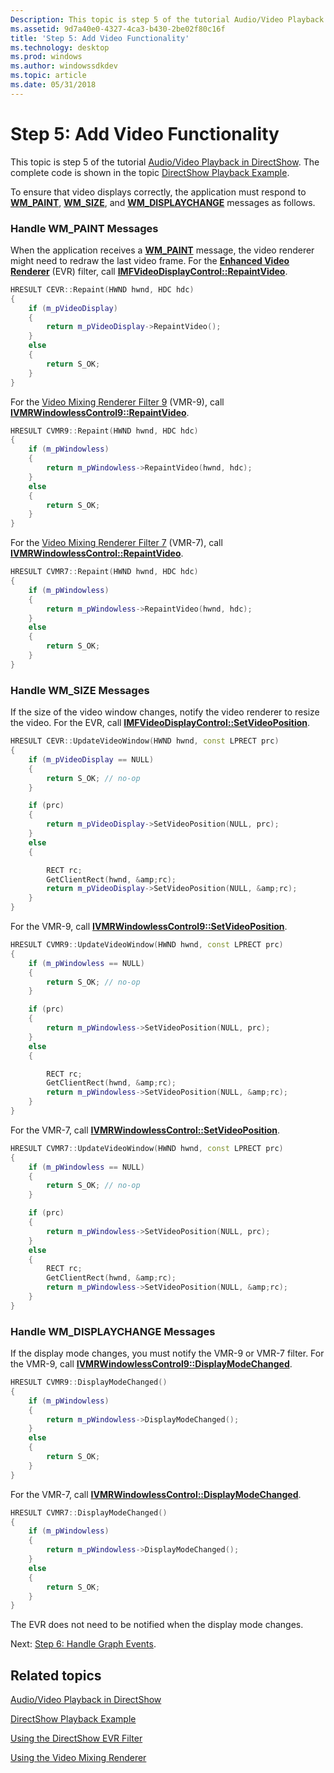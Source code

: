 ```yaml
---
Description: This topic is step 5 of the tutorial Audio/Video Playback in DirectShow.
ms.assetid: 9d7a40e0-4327-4ca3-b430-2be02f80c16f
title: 'Step 5: Add Video Functionality'
ms.technology: desktop
ms.prod: windows
ms.author: windowssdkdev
ms.topic: article
ms.date: 05/31/2018
---
```


# Step 5: Add Video Functionality

This topic is step 5 of the tutorial [Audio/Video Playback in DirectShow](audio-video-playback-in-directshow.md). The complete code is shown in the topic [DirectShow Playback Example](directshow-playback-example.md).

To ensure that video displays correctly, the application must respond to [**WM\_PAINT**](https://msdn.microsoft.com/en-us/library/Dd145213(v=VS.85).aspx), [**WM\_SIZE**](https://msdn.microsoft.com/library/ms632646(v=VS.85).aspx), and [**WM\_DISPLAYCHANGE**](https://msdn.microsoft.com/en-us/library/Dd145210(v=VS.85).aspx) messages as follows.

### Handle WM\_PAINT Messages

When the application receives a [**WM\_PAINT**](https://msdn.microsoft.com/en-us/library/Dd145213(v=VS.85).aspx) message, the video renderer might need to redraw the last video frame. For the [**Enhanced Video Renderer**](enhanced-video-renderer-filter.md) (EVR) filter, call [**IMFVideoDisplayControl::RepaintVideo**](https://msdn.microsoft.com/en-us/library/ms703113(v=VS.85).aspx).


```C++
HRESULT CEVR::Repaint(HWND hwnd, HDC hdc)
{
    if (m_pVideoDisplay)
    {
        return m_pVideoDisplay->RepaintVideo();
    }
    else
    {
        return S_OK;
    }
}
```



For the [Video Mixing Renderer Filter 9](video-mixing-renderer-filter-9.md) (VMR-9), call [**IVMRWindowlessControl9::RepaintVideo**](/windows/desktop/api/Vmr9/nf-vmr9-ivmrwindowlesscontrol9-repaintvideo).


```C++
HRESULT CVMR9::Repaint(HWND hwnd, HDC hdc)
{
    if (m_pWindowless)
    {
        return m_pWindowless->RepaintVideo(hwnd, hdc);
    }
    else
    {
        return S_OK;
    }
}
```



For the [Video Mixing Renderer Filter 7](video-mixing-renderer-filter-7.md) (VMR-7), call [**IVMRWindowlessControl::RepaintVideo**](/windows/desktop/api/Strmif/nf-strmif-ivmrwindowlesscontrol-repaintvideo).


```C++
HRESULT CVMR7::Repaint(HWND hwnd, HDC hdc)
{
    if (m_pWindowless)
    {
        return m_pWindowless->RepaintVideo(hwnd, hdc);
    }
    else
    {
        return S_OK;
    }
}
```



### Handle WM\_SIZE Messages

If the size of the video window changes, notify the video renderer to resize the video. For the EVR, call [**IMFVideoDisplayControl::SetVideoPosition**](https://msdn.microsoft.com/en-us/library/ms697352(v=VS.85).aspx).


```C++
HRESULT CEVR::UpdateVideoWindow(HWND hwnd, const LPRECT prc)
{
    if (m_pVideoDisplay == NULL)
    {
        return S_OK; // no-op
    }

    if (prc)
    {
        return m_pVideoDisplay->SetVideoPosition(NULL, prc);
    }
    else
    {

        RECT rc;
        GetClientRect(hwnd, &amp;rc);
        return m_pVideoDisplay->SetVideoPosition(NULL, &amp;rc);
    }
}
```



For the VMR-9, call [**IVMRWindowlessControl9::SetVideoPosition**](/windows/desktop/api/Vmr9/nf-vmr9-ivmrwindowlesscontrol9-setvideoposition).


```C++
HRESULT CVMR9::UpdateVideoWindow(HWND hwnd, const LPRECT prc)
{
    if (m_pWindowless == NULL)
    {
        return S_OK; // no-op
    }

    if (prc)
    {
        return m_pWindowless->SetVideoPosition(NULL, prc);
    }
    else
    {

        RECT rc;
        GetClientRect(hwnd, &amp;rc);
        return m_pWindowless->SetVideoPosition(NULL, &amp;rc);
    }
}
```



For the VMR-7, call [**IVMRWindowlessControl::SetVideoPosition**](/windows/desktop/api/Strmif/nf-strmif-ivmrwindowlesscontrol-setvideoposition).


```C++
HRESULT CVMR7::UpdateVideoWindow(HWND hwnd, const LPRECT prc)
{
    if (m_pWindowless == NULL)
    {
        return S_OK; // no-op
    }

    if (prc)
    {
        return m_pWindowless->SetVideoPosition(NULL, prc);
    }
    else
    {
        RECT rc;
        GetClientRect(hwnd, &amp;rc);
        return m_pWindowless->SetVideoPosition(NULL, &amp;rc);
    }
}
```



### Handle WM\_DISPLAYCHANGE Messages

If the display mode changes, you must notify the VMR-9 or VMR-7 filter. For the VMR-9, call [**IVMRWindowlessControl9::DisplayModeChanged**](/windows/desktop/api/Vmr9/nf-vmr9-ivmrwindowlesscontrol9-displaymodechanged).


```C++
HRESULT CVMR9::DisplayModeChanged()
{
    if (m_pWindowless)
    {
        return m_pWindowless->DisplayModeChanged();
    }
    else
    {
        return S_OK;
    }
}
```



For the VMR-7, call [**IVMRWindowlessControl::DisplayModeChanged**](/windows/desktop/api/Strmif/nf-strmif-ivmrwindowlesscontrol-displaymodechanged).


```C++
HRESULT CVMR7::DisplayModeChanged()
{
    if (m_pWindowless)
    {
        return m_pWindowless->DisplayModeChanged();
    }
    else
    {
        return S_OK;
    }
}
```



The EVR does not need to be notified when the display mode changes.

Next: [Step 6: Handle Graph Events](step-6--handle-graph-events.md).

## Related topics

<dl> <dt>

[Audio/Video Playback in DirectShow](audio-video-playback-in-directshow.md)
</dt> <dt>

[DirectShow Playback Example](directshow-playback-example.md)
</dt> <dt>

[Using the DirectShow EVR Filter](https://msdn.microsoft.com/en-us/library/Aa965247(v=VS.85).aspx)
</dt> <dt>

[Using the Video Mixing Renderer](using-the-video-mixing-renderer.md)
</dt> </dl>

 

 




